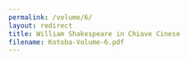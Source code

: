 ```yaml
---
permalink: /volume/6/
layout: redirect
title: William Shakespeare in Chiave Cinese
filename: Kotoba-Volume-6.pdf
---
```

